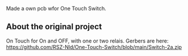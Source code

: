 Made a own pcb wfor One Touch Switch.
## About the original project
On Touch for On and OFF, with one or two relais.
Gerbers are here:  
https://github.com/RSZ-Nld/One-Touch-Switch/blob/main/Switch-2a.zip
